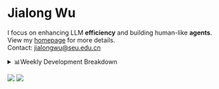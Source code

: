 #  Jialong Wu

I focus on enhancing LLM **efficiency** and building human-like **agents**.<br>
View my [homepage](https://callanwu.github.io/) for more details. <br>
Contact: jialongwu@seu.edu.cn

<details><summary>📊Weekly Development Breakdown</summary>

<!--START_SECTION:waka-->

```txt
From: 27 March 2025 - To: 03 April 2025

Total Time: 20 hrs 6 mins

Python       11 hrs 47 mins  ██████████████▓░░░░░░░░░░   58.63 %
JSON         6 hrs 17 mins   ███████▓░░░░░░░░░░░░░░░░░   31.26 %
Other        37 mins         ▓░░░░░░░░░░░░░░░░░░░░░░░░   03.14 %
Text         29 mins         ▓░░░░░░░░░░░░░░░░░░░░░░░░   02.43 %
Bash         25 mins         ▓░░░░░░░░░░░░░░░░░░░░░░░░   02.10 %
```

<!--END_SECTION:waka-->

[![wakatime](https://wakatime.com/badge/user/c6720b29-9431-4a60-bc9d-e1fb2b6bd65f.svg)](https://wakatime.com/@c6720b29-9431-4a60-bc9d-e1fb2b6bd65f)
</details>

[![](https://img.shields.io/badge/Google%20Scholar-4385FE.svg?&color=d6d6d6&style=flat-square&logo=google-scholar)](https://scholar.google.com/citations?user=6eg2m4YAAAAJ)
![](https://komarev.com/ghpvc/?username=callanwu)
